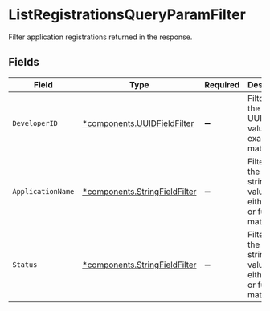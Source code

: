 # ListRegistrationsQueryParamFilter

Filter application registrations returned in the response.


## Fields

| Field                                                                         | Type                                                                          | Required                                                                      | Description                                                                   |
| ----------------------------------------------------------------------------- | ----------------------------------------------------------------------------- | ----------------------------------------------------------------------------- | ----------------------------------------------------------------------------- |
| `DeveloperID`                                                                 | [*components.UUIDFieldFilter](../../models/components/uuidfieldfilter.md)     | :heavy_minus_sign:                                                            | Filters on the given UUID field value by exact match.                         |
| `ApplicationName`                                                             | [*components.StringFieldFilter](../../models/components/stringfieldfilter.md) | :heavy_minus_sign:                                                            | Filters on the given string field value by either exact or fuzzy match.       |
| `Status`                                                                      | [*components.StringFieldFilter](../../models/components/stringfieldfilter.md) | :heavy_minus_sign:                                                            | Filters on the given string field value by either exact or fuzzy match.       |